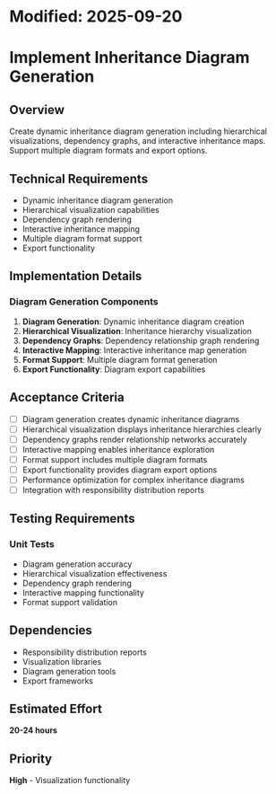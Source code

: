 # Modified: 2025-09-20

# Implement Inheritance Diagram Generation

## Overview
Create dynamic inheritance diagram generation including hierarchical visualizations, dependency graphs, and interactive inheritance maps. Support multiple diagram formats and export options.

## Technical Requirements
- Dynamic inheritance diagram generation
- Hierarchical visualization capabilities
- Dependency graph rendering
- Interactive inheritance mapping
- Multiple diagram format support
- Export functionality

## Implementation Details
### Diagram Generation Components
1. **Diagram Generation**: Dynamic inheritance diagram creation
2. **Hierarchical Visualization**: Inheritance hierarchy visualization
3. **Dependency Graphs**: Dependency relationship graph rendering
4. **Interactive Mapping**: Interactive inheritance map generation
5. **Format Support**: Multiple diagram format generation
6. **Export Functionality**: Diagram export capabilities

## Acceptance Criteria
- [ ] Diagram generation creates dynamic inheritance diagrams
- [ ] Hierarchical visualization displays inheritance hierarchies clearly
- [ ] Dependency graphs render relationship networks accurately
- [ ] Interactive mapping enables inheritance exploration
- [ ] Format support includes multiple diagram formats
- [ ] Export functionality provides diagram export options
- [ ] Performance optimization for complex inheritance diagrams
- [ ] Integration with responsibility distribution reports

## Testing Requirements
### Unit Tests
- Diagram generation accuracy
- Hierarchical visualization effectiveness
- Dependency graph rendering
- Interactive mapping functionality
- Format support validation

## Dependencies
- Responsibility distribution reports
- Visualization libraries
- Diagram generation tools
- Export frameworks

## Estimated Effort
**20-24 hours**

## Priority
**High** - Visualization functionality
